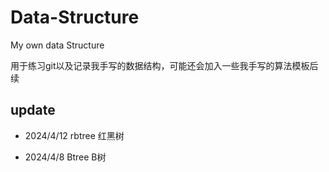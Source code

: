 # Data-Structure

My own data Structure 

用于练习git以及记录我手写的数据结构，可能还会加入一些我手写的算法模板后续

## update

- 2024/4/12 rbtree 红黑树

- 2024/4/8 Btree B树
